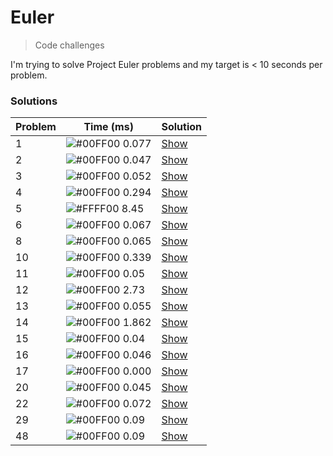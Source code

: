 # Euler
> Code challenges

I'm trying to solve Project Euler problems and my target is < 10 seconds per problem.

### Solutions

| Problem | Time (ms)                                                     | Solution                                                                   |
| ------- | ------------------------------------------------------------- | -------------------------------------------------------------------------- |
| 1       | ![#00FF00](http://placehold.it/15/00FF00/000000?text=+) 0.077 | [Show](https://github.com/hmleal/euler/blob/master/problem-01/solution.py) |
| 2       | ![#00FF00](http://placehold.it/15/00FF00/000000?text=+) 0.047 | [Show](https://github.com/hmleal/euler/blob/master/problem-02/solution.py) |
| 3       | ![#00FF00](http://placehold.it/15/00FF00/000000?text=+) 0.052 | [Show](https://github.com/hmleal/euler/blob/master/problem-03/solution.py) |
| 4       | ![#00FF00](http://placehold.it/15/00FF00/000000?text=+) 0.294 | [Show](https://github.com/hmleal/euler/blob/master/problem-04/solution.py) |
| 5       | ![#FFFF00](http://placehold.it/15/FFFF00/000000?text=+)  8.45 | [Show](https://github.com/hmleal/euler/blob/master/problem-05/solution.py) |
| 6       | ![#00FF00](http://placehold.it/15/00FF00/000000?text=+) 0.067 | [Show](https://github.com/hmleal/euler/blob/master/problem-06/solution.py) |
| 8       | ![#00FF00](http://placehold.it/15/00FF00/000000?text=+) 0.065 | [Show](https://github.com/hmleal/euler/blob/master/problem-08/solution.py) |
| 10      | ![#00FF00](http://placehold.it/15/00FF00/000000?text=+) 0.339 | [Show](https://github.com/hmleal/euler/blob/master/problem-10/solution.py) |
| 11      | ![#00FF00](http://placehold.it/15/00FF00/000000?text=+)  0.05 | [Show](https://github.com/hmleal/euler/blob/master/problem-11/solution.py) |
| 12      | ![#00FF00](http://placehold.it/15/00FF00/000000?text=+)  2.73 | [Show](https://github.com/hmleal/euler/blob/master/problem-12/solution.py) |
| 13      | ![#00FF00](http://placehold.it/15/00FF00/000000?text=+) 0.055 | [Show](https://github.com/hmleal/euler/blob/master/problem-13/solution.py) |
| 14      | ![#00FF00](http://placehold.it/15/00FF00/000000?text=+) 1.862 | [Show](https://github.com/hmleal/euler/blob/master/problem-14/solution.py) |
| 15      | ![#00FF00](http://placehold.it/15/00FF00/000000?text=+)  0.04 | [Show](https://github.com/hmleal/euler/blob/master/problem-15/solution.py) |
| 16      | ![#00FF00](http://placehold.it/15/00FF00/000000?text=+) 0.046 | [Show](https://github.com/hmleal/euler/blob/master/problem-16/solution.py) |
| 17      | ![#00FF00](http://placehold.it/15/00FF00/000000?text=+) 0.000 | [Show](https://github.com/hmleal/euler/blob/master/problem-17/solution.py) |
| 20      | ![#00FF00](http://placehold.it/15/00FF00/000000?text=+) 0.045 | [Show](https://github.com/hmleal/euler/blob/master/problem-20/solution.py) |
| 22      | ![#00FF00](http://placehold.it/15/00FF00/000000?text=+) 0.072 | [Show](https://github.com/hmleal/euler/blob/master/problem-22/solution.py) |
| 29      | ![#00FF00](http://placehold.it/15/00FF00/000000?text=+)  0.09 | [Show](https://github.com/hmleal/euler/blob/master/problem-29/solution.py) |
| 48      | ![#00FF00](http://placehold.it/15/00FF00/000000?text=+)  0.09 | [Show](https://github.com/hmleal/euler/blob/master/problem-48/solution.py) |
